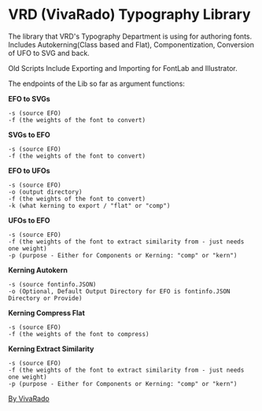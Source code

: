 VRD (VivaRado) Typography Library
===================

The library that VRD's Typography Department is using for authoring fonts.
Includes Autokerning(Class based and Flat), Componentization, Conversion of UFO to SVG and back.

Old Scripts Include
Exporting and Importing for FontLab and Illustrator.


The endpoints of the Lib so far as argument functions:  

**EFO to SVGs**
```
-s (source EFO)  
-f (the weights of the font to convert)  
```
**SVGs to EFO**
```
-s (source EFO)  
-f (the weights of the font to convert)  
```
**EFO to UFOs**
```
-s (source EFO)  
-o (output directory)
-f (the weights of the font to convert)  
-k (what kerning to export / "flat" or "comp")
```
**UFOs to EFO** 
```
-s (source EFO)  
-f (the weights of the font to extract similarity from - just needs one weight)  
-p (purpose - Either for Components or Kerning: "comp" or "kern")
```
**Kerning Autokern**
```
-s (source fontinfo.JSON)  
-o (Optional, Default Output Directory for EFO is fontinfo.JSON Directory or Provide) 
```
**Kerning Compress Flat**
```
-s (source EFO)  
-f (the weights of the font to compress)
```
**Kerning Extract Similarity** 
```
-s (source EFO)  
-f (the weights of the font to extract similarity from - just needs one weight)  
-p (purpose - Either for Components or Kerning: "comp" or "kern")
```

[By VivaRado](https://www.vivarado.com)
